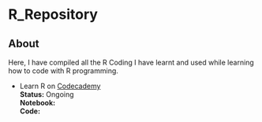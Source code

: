 # R_Repository
## About
Here, I have compiled all the R Coding I have learnt and used while learning how to code with R programming.
<br>
- Learn R on [Codecademy](https://www.codecademy.com/learn/learn-r)
<br> **Status:** Ongoing
<br> **Notebook:**
<br> **Code:**
